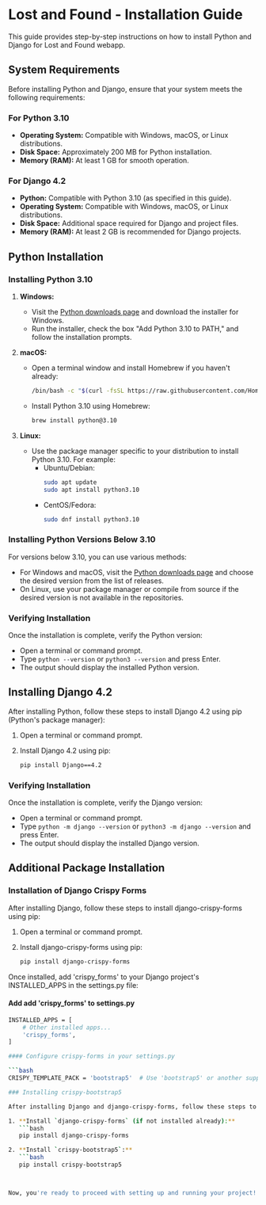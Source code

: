 # Lost and Found - Installation Guide

This guide provides step-by-step instructions on how to install Python and Django for Lost and Found webapp.

## System Requirements

Before installing Python and Django, ensure that your system meets the following requirements:

### For Python 3.10

- **Operating System:** Compatible with Windows, macOS, or Linux distributions.
- **Disk Space:** Approximately 200 MB for Python installation.
- **Memory (RAM):** At least 1 GB for smooth operation.

### For Django 4.2

- **Python:** Compatible with Python 3.10 (as specified in this guide).
- **Operating System:** Compatible with Windows, macOS, or Linux distributions.
- **Disk Space:** Additional space required for Django and project files.
- **Memory (RAM):** At least 2 GB is recommended for Django projects.


## Python Installation

### Installing Python 3.10

1. **Windows:**
   - Visit the [Python downloads page](https://www.python.org/downloads/release/python-310/) and download the installer for Windows.
   - Run the installer, check the box "Add Python 3.10 to PATH," and follow the installation prompts.

2. **macOS:**
   - Open a terminal window and install Homebrew if you haven't already:
     ```bash
     /bin/bash -c "$(curl -fsSL https://raw.githubusercontent.com/Homebrew/install/HEAD/install.sh)"
     ```
   - Install Python 3.10 using Homebrew:
     ```bash
     brew install python@3.10
     ```

3. **Linux:**
   - Use the package manager specific to your distribution to install Python 3.10. For example:
     - Ubuntu/Debian:
       ```bash
       sudo apt update
       sudo apt install python3.10
       ```
     - CentOS/Fedora:
       ```bash
       sudo dnf install python3.10
       ```

### Installing Python Versions Below 3.10

For versions below 3.10, you can use various methods:

- For Windows and macOS, visit the [Python downloads page](https://www.python.org/downloads/) and choose the desired version from the list of releases.
- On Linux, use your package manager or compile from source if the desired version is not available in the repositories.

### Verifying Installation

Once the installation is complete, verify the Python version:

- Open a terminal or command prompt.
- Type `python --version` or `python3 --version` and press Enter.
- The output should display the installed Python version.

## Installing Django 4.2

After installing Python, follow these steps to install Django 4.2 using pip (Python's package manager):

1. Open a terminal or command prompt.

2. Install Django 4.2 using pip:
   ```bash
   pip install Django==4.2

### Verifying Installation

Once the installation is complete, verify the Django version:

- Open a terminal or command prompt.
- Type `python -m django --version` or `python3 -m django --version` and press Enter.
- The output should display the installed Django version.

## Additional Package Installation

### Installation of Django Crispy Forms


After installing Django, follow these steps to install django-crispy-forms using pip:

1. Open a terminal or command prompt.

2. Install django-crispy-forms using pip:
   ```bash
   pip install django-crispy-forms

Once installed, add 'crispy_forms' to your Django project's INSTALLED_APPS in the settings.py file:

#### Add add 'crispy_forms' to settings.py
```bash
INSTALLED_APPS = [
    # Other installed apps...
    'crispy_forms',
]

#### Configure crispy-forms in your settings.py

```bash
CRISPY_TEMPLATE_PACK = 'bootstrap5'  # Use 'bootstrap5' or another supported template pack

### Installing crispy-bootstrap5

After installing Django and django-crispy-forms, follow these steps to install crispy-bootstrap5:

1. **Install `django-crispy-forms` (if not installed already):**
   ```bash
   pip install django-crispy-forms

2. **Install `crispy-bootstrap5`:**
   ```bash
   pip install crispy-bootstrap5



Now, you're ready to proceed with setting up and running your project!
